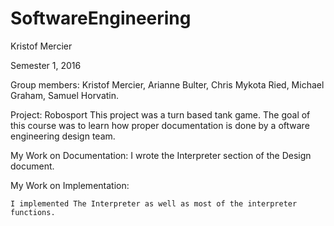 # SoftwareEngineering

Kristof Mercier

Semester 1, 2016

Group members: Kristof Mercier, Arianne Bulter, Chris Mykota Ried, Michael Graham, Samuel Horvatin.


Project: Robosport
  This project was a turn based tank game.  The goal of this course was to learn how proper documentation
  is done by a oftware engineering design team.

My Work on Documentation:
	I wrote the Interpreter section of the Design document.
	
My Work on Implementation:

	I implemented The Interpreter as well as most of the interpreter functions.